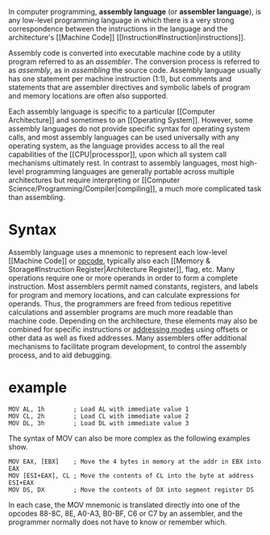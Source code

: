 In computer programming, **assembly language** (or **assembler language**), is any low-level programming language in which there is a very strong correspondence between the instructions in the language and the architecture's [[Machine Code]] [[Instruction#Instruction|instructions]].

Assembly code is converted into executable machine code by a utility program referred to as an _assembler_. The conversion process is referred to as _assembly_, as in _assembling_ the source code. Assembly language usually has one statement per machine instruction (1:1), but comments and statements that are assembler directives and symbolic labels of program and memory locations are often also supported.

Each assembly language is specific to a particular [[Computer Architecture]] and sometimes to an [[Operating System]]. However, some assembly languages do not provide specific syntax for operating system calls, and most assembly languages can be used universally with any operating system, as the language provides access to all the real capabilities of the [[CPU|processpor]], upon which all system call mechanisms ultimately rest. In contrast to assembly languages, most high-level programming languages are generally portable across multiple architectures but require interpreting or [[Computer Science/Programming/Compiler|compiling]], a much more complicated task than assembling.

# Syntax
Assembly language uses a mnemonic to represent each low-level [[Machine Code]] or [opcode](https://en.wikipedia.org/wiki/Opcode "Opcode"), typically also each [[Memory & Storage#Instruction Register|Architecture Register]], flag, etc. Many operations require one or more operands in order to form a complete instruction. Most assemblers permit named constants, registers, and labels for program and memory locations, and can calculate expressions for operands. Thus, the programmers are freed from tedious repetitive calculations and assembler programs are much more readable than machine code. Depending on the architecture, these elements may also be combined for specific instructions or [addressing modes](https://en.wikipedia.org/wiki/Addressing_mode "Addressing mode") using offsets or other data as well as fixed addresses. Many assemblers offer additional mechanisms to facilitate program development, to control the assembly process, and to aid debugging.

# example
```
MOV AL, 1h        ; Load AL with immediate value 1
MOV CL, 2h        ; Load CL with immediate value 2
MOV DL, 3h        ; Load DL with immediate value 3
```
The syntax of MOV can also be more complex as the following examples show.
```
MOV EAX, [EBX]	  ; Move the 4 bytes in memory at the addr in EBX into EAX
MOV [ESI+EAX], CL ; Move the contents of CL into the byte at address ESI+EAX
MOV DS, DX        ; Move the contents of DX into segment register DS
```
In each case, the MOV mnemonic is translated directly into one of the opcodes 88-8C, 8E, A0-A3, B0-BF, C6 or C7 by an assembler, and the programmer normally does not have to know or remember which.